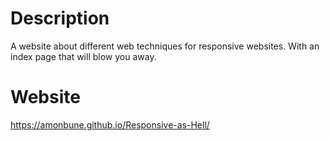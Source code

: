 # Description
A website about different web techniques for responsive websites. With an index page that will blow you away.
# Website
https://amonbune.github.io/Responsive-as-Hell/
